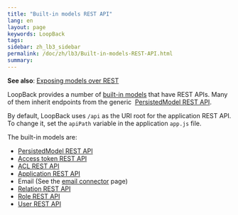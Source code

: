 ```yaml
---
title: "Built-in models REST API"
lang: en
layout: page
keywords: LoopBack
tags:
sidebar: zh_lb3_sidebar
permalink: /doc/zh/lb3/Built-in-models-REST-API.html
summary:
---
```


**See also**: [Exposing models over REST](Exposing-models-over-REST.html)

LoopBack provides a number of [built-in models](Using-built-in-models.html) that have REST APIs. Many of them inherit endpoints from the generic 
[PersistedModel REST API](PersistedModel-REST-API.html).

By default, LoopBack uses `/api` as the URI root for the application REST API.
To change it, set the `apiPath` variable in the application `app.js` file. 

The built-in models are:

* [PersistedModel REST API](PersistedModel-REST-API.html)
* [Access token REST API](Access-token-REST-API.html)
* [ACL REST API](ACL-REST-API.html)
* [Application REST API](Application-REST-API.html)
* Email (See the [email connector](Email-connector.html) page)
* [Relation REST API](Relation-REST-API.html)
* [Role REST API](Role-REST-API.html)
* [User REST API](User-REST-API.html)